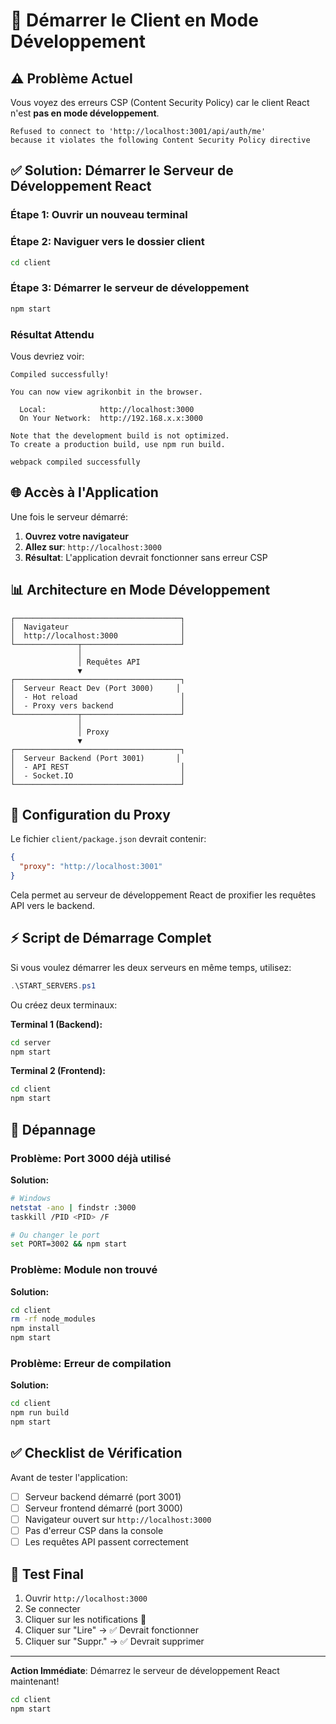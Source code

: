 # 🚀 Démarrer le Client en Mode Développement

## ⚠️ Problème Actuel

Vous voyez des erreurs CSP (Content Security Policy) car le client React n'est **pas en mode développement**.

```
Refused to connect to 'http://localhost:3001/api/auth/me' 
because it violates the following Content Security Policy directive
```

## ✅ Solution: Démarrer le Serveur de Développement React

### Étape 1: Ouvrir un nouveau terminal

### Étape 2: Naviguer vers le dossier client
```bash
cd client
```

### Étape 3: Démarrer le serveur de développement
```bash
npm start
```

### Résultat Attendu

Vous devriez voir:
```
Compiled successfully!

You can now view agrikonbit in the browser.

  Local:            http://localhost:3000
  On Your Network:  http://192.168.x.x:3000

Note that the development build is not optimized.
To create a production build, use npm run build.

webpack compiled successfully
```

## 🌐 Accès à l'Application

Une fois le serveur démarré:

1. **Ouvrez votre navigateur**
2. **Allez sur**: `http://localhost:3000`
3. **Résultat**: L'application devrait fonctionner sans erreur CSP

## 📊 Architecture en Mode Développement

```
┌─────────────────────────────────────┐
│  Navigateur                         │
│  http://localhost:3000              │
└──────────────┬──────────────────────┘
               │
               │ Requêtes API
               ▼
┌─────────────────────────────────────┐
│  Serveur React Dev (Port 3000)     │
│  - Hot reload                       │
│  - Proxy vers backend               │
└──────────────┬──────────────────────┘
               │
               │ Proxy
               ▼
┌─────────────────────────────────────┐
│  Serveur Backend (Port 3001)       │
│  - API REST                         │
│  - Socket.IO                        │
└─────────────────────────────────────┘
```

## 🔧 Configuration du Proxy

Le fichier `client/package.json` devrait contenir:

```json
{
  "proxy": "http://localhost:3001"
}
```

Cela permet au serveur de développement React de proxifier les requêtes API vers le backend.

## ⚡ Script de Démarrage Complet

Si vous voulez démarrer les deux serveurs en même temps, utilisez:

```powershell
.\START_SERVERS.ps1
```

Ou créez deux terminaux:

**Terminal 1 (Backend):**
```bash
cd server
npm start
```

**Terminal 2 (Frontend):**
```bash
cd client
npm start
```

## 🐛 Dépannage

### Problème: Port 3000 déjà utilisé

**Solution:**
```bash
# Windows
netstat -ano | findstr :3000
taskkill /PID <PID> /F

# Ou changer le port
set PORT=3002 && npm start
```

### Problème: Module non trouvé

**Solution:**
```bash
cd client
rm -rf node_modules
npm install
npm start
```

### Problème: Erreur de compilation

**Solution:**
```bash
cd client
npm run build
npm start
```

## ✅ Checklist de Vérification

Avant de tester l'application:

- [ ] Serveur backend démarré (port 3001)
- [ ] Serveur frontend démarré (port 3000)
- [ ] Navigateur ouvert sur `http://localhost:3000`
- [ ] Pas d'erreur CSP dans la console
- [ ] Les requêtes API passent correctement

## 🎯 Test Final

1. Ouvrir `http://localhost:3000`
2. Se connecter
3. Cliquer sur les notifications 🔔
4. Cliquer sur "Lire" → ✅ Devrait fonctionner
5. Cliquer sur "Suppr." → ✅ Devrait supprimer

---

**Action Immédiate**: Démarrez le serveur de développement React maintenant!

```bash
cd client
npm start
```
